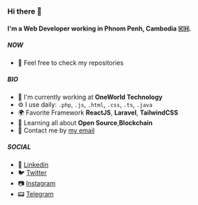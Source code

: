 ### Hi there :wave:

#### I'm a Web Developer working in Phnom Penh, Cambodia :cambodia:.

##### NOW

- :star2: Feel free to check my repositories

##### BIO

- 🏢 I'm currently working at **OneWorld Technology**
- ⚙️ I use daily: `.php`, `.js`, `.html`, `.css`, `.ts`, `.java`
- 🌍 Favorite Framework **ReactJS**, **Laravel**, **TailwindCSS**
- 🌱 Learning all about **Open Source**,**Blockchain**
- 💬 Contact me by [my email](mailto:mingtheanlay@gmail.com)

##### SOCIAL

- :link: [Linkedin](https://www.linkedin.com/in/mingthean-lay-384294178/)
- 🐦 [Twitter](https://twitter.com/th34n_)
- :camera: [Instagram](https://www.instagram.com/th34n._/)
- :pager: [Telegram](https://t.me/mingtheanlay)
